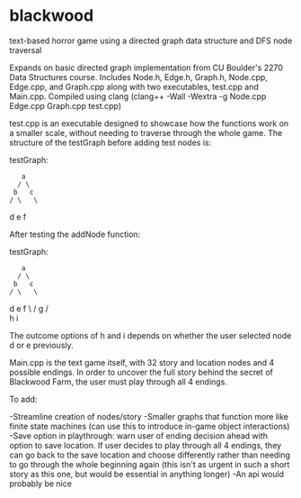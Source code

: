 # blackwood
text-based horror game using a directed graph data structure and DFS node traversal

Expands on basic directed graph implementation from CU Boulder's 2270 Data Structures course. Includes Node.h, Edge.h, Graph.h, Node.cpp, Edge.cpp, and Graph.cpp along with two executables, test.cpp and Main.cpp.  Compiled using clang (clang++ -Wall -Wextra -g Node.cpp Edge.cpp Graph.cpp test.cpp)

test.cpp is an executable designed to showcase how the functions work on a smaller scale, without needing to traverse through the whole game.  The structure of the testGraph before adding test nodes is:

testGraph:

       a
      / \
     b   c
    / \   \ 
   d   e   f 
   
After testing the addNode function:

testGraph:

       a
      / \
     b   c
    / \   \ 
   d   e   f 
    \ /
     g
    / \
   h   i
   
The outcome options of h and i depends on whether the user selected node d or e previously.

Main.cpp is the text game itself, with 32 story and location nodes and 4 possible endings.  In order to uncover the full story behind the secret of Blackwood Farm, the user must play through all 4 endings.

To add:

-Streamline creation of nodes/story
-Smaller graphs that function more like finite state machines (can use this to introduce in-game object interactions)
-Save option in playthrough: warn user of ending decision ahead with option to save location.  If user decides to play through all 4 endings, they can go back to the save location and choose differently rather than needing to go through the whole beginning again (this isn't as urgent in such a short story as this one, but would be essential in anything longer)
-An api would probably be nice
